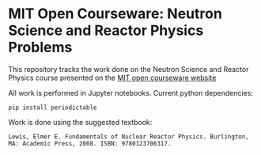# MIT Open Courseware: Neutron Science and Reactor Physics Problems

This repository tracks the work done on the Neutron Science and Reactor Physics course presented on the [MIT open courseware website](https://ocw.mit.edu/courses/nuclear-engineering/22-05-neutron-science-and-reactor-physics-fall-2009/index.htm)

All work is performed in Jupyter notebooks. Current python dependencies: 

```
pip install periodictable
```
Work is done using the suggested textbook: 

`Lewis, Elmer E. Fundamentals of Nuclear Reactor Physics. Burlington, MA: Academic Press, 2008. ISBN: 9780123706317.`
